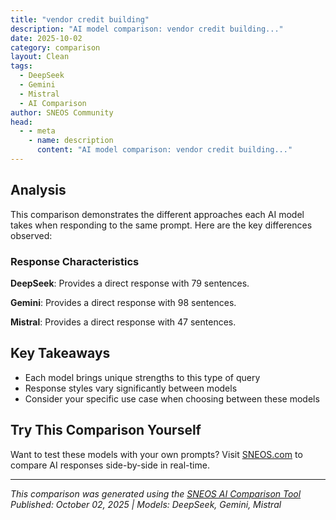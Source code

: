 ```yaml
---
title: "vendor credit building"
description: "AI model comparison: vendor credit building..."
date: 2025-10-02
category: comparison
layout: Clean
tags:
  - DeepSeek
  - Gemini
  - Mistral
  - AI Comparison
author: SNEOS Community
head:
  - - meta
    - name: description
      content: "AI model comparison: vendor credit building..."
---
```


<ChatComparison
  title="vendor credit building"
  prompt="vendor credit building"
  :responses='{"DeepSeek": "Of course. \u0022Vendor credit building\u0022 is a powerful strategy for new or small businesses to establish and strengthen their business credit profile.\n\nLet\u0027s break it down into what it is, why it\u0027s important, how it works, and the steps to get started.\n\n### What is Vendor Credit?\n\nVendor credit (also known as trade credit) is an arrangement where a supplier or vendor allows you to purchase their goods or services and pay for them at a later date\u2014typically net 30, net 60, or net 90 days.\n\n**Examples:**\n* An office supply company lets you order printers and paper and invoice you for payment in 30 days.\n* A shipping company (like FedEx or UPS) provides you services and sends a bill at the end of the month.\n* A wholesaler sends you inventory with payment due in 60 days.\n\n### What is Vendor Credit *Building*?\n\nVendor credit building is the **strategic use of these trade credit accounts to establish a positive payment history with business credit bureaus.**\n\nThe key is that the vendor **reports your payment history** to commercial credit bureaus like Dun \u0026 Bradstreet (D\u0026B), Experian Business, and Equifax Small Business. When you make payments on time, you build a strong business credit score separate from your personal credit.\n\n---\n\n### Why is Building Vendor Credit So Important?\n\n1. **Separates Business and Personal Credit:** This is the #1 reason. It allows you to get loans, leases, and other credit in your business\u0027s name and EIN, not your Social Security Number.\n2. **Access to Better Financing:** A strong business credit profile is essential for qualifying for business loans, lines of credit, and business credit cards with better terms and lower interest rates.\n3. **Builds Credibility:** Suppliers and potential partners may check your business credit. A good score makes your business look more stable and reliable.\n4. **Preserves Cash Flow:** Using net-30 terms gives you more time to use the products or sell the inventory *before* you have to pay for it, which is excellent for cash flow management.\n\n---\n\n### How the Process Works: A Step-by-Step Guide\n\n#### Step 1: Lay the Foundation\nBefore you apply for anything, you must have your business set up correctly.\n* **Business Structure:** Be a formal entity (LLC, Corporation, etc.), not a sole proprietorship.\n* **EIN:** Get an Employer Identification Number (EIN) from the IRS. This is your business\u0027s Social Security Number.\n* **Business Phone Number:** Have a dedicated, listed business phone number.\n* **Business Bank Account:** Open a checking account in your business\u0027s legal name.\n* **Business Address:** Use a professional, consistent address across all platforms.\n\n#### Step 2: Establish a Business Credit Profile\nYou need to be \u0022findable\u0022 by the credit bureaus.\n* **D-U-N-S Number:** This is crucial. Get a free D-U-N-S number from Dun \u0026 Bradstreet. It\u0027s the most common identifier for business credit.\n* **Ensure Listings:** Make sure your business is listed with 411 and other directory services.\n\n#### Step 3: Find and Apply for \u0022Starter\u0022 Vendor Credit\nThis is the core of the strategy. Start with vendors known for working with new businesses and reporting to the bureaus. They are often called **\u0022starter vendors\u0022** or **\u0022net-30 vendors.\u0022**\n\n**Popular Starter Vendors (Always verify their current reporting policies):**\n* **Uline:** Sells shipping, industrial, and packaging materials. They report to D\u0026B.\n* **Grainger:** Sells industrial supplies, safety equipment, and tools. They report to D\u0026B.\n* **Quill:** Sells office supplies. They report to both D\u0026B and Experian.\n* **Crown Office Supplies:** Another office supplier that reports to D\u0026B.\n* **Summa Office Supplies:** Reports to D\u0026B and Experian.\n\n**How to Apply:**\n1. Place a small initial order (e.g., $50-$100).\n2. At checkout, select the \u0022Invoice Me\u0022 or \u0022Net-30 Terms\u0022 option.\n3. You will likely go through a quick credit application process.\n4. Once approved, you\u0027ll receive your goods and an invoice with a due date.\n\n#### Step 4: Manage and Pay Diligently\n* **Use the Account:** Make a small purchase. You don\u0027t need to max it out.\n* **Pay ON TIME, Every Time:** The single most important rule. Early is even better. Set calendar reminders.\n* **Keep Utilization Low:** Just like personal credit, don\u0027t use 100% of your available credit. Using less than 30% is a good rule of thumb.\n\n#### Step 5: Scale Up\nAfter you have 3-5 starter vendor accounts reporting positive payment history for 3-6 months, you can \u0022graduate\u0022 to more substantial credit.\n* **Retail Store Credit:** Apply for cards at places like Home Depot, Lowe\u0027s, or Staples.\n* **Fleet Cards:** Apply for a gas card (e.g., Fuelman, WEX).\n* **Business Credit Cards:** From banks like Capital One, Chase, or American Express.\n\n---\n\n### Key Vendors That Report to Business Credit Bureaus\n\n| Vendor | What They Sell | Common Terms | Who They Report To |\n| :--- | :--- | :--- | :--- |\n| **Uline** | Shipping/Industrial Supplies | Net 30 | D\u0026B |\n| **Grainger** | Industrial Supplies \u0026 Safety | Net 30 | D\u0026B |\n| **Quill** | Office Supplies | Net 30 | D\u0026B, Experian |\n| **Crown Office** | Office Supplies | Net 30 | D\u0026B |\n| **Strategic Network Solutions (SNS)** | Website/IT Services | Net 30 | D\u0026B, Experian, Equifax |\n| **Nabisco** | Food/Grocery (for resale) | Net 30 | D\u0026B |\n| **Wex** | Fleet Fuel Cards | Monthly | D\u0026B, Experian |\n\n***Important:*** *Vendor reporting policies can change. Always confirm with the vendor directly or through recent reviews before applying.*\n\n### Common Pitfalls to Avoid\n\n* **Paying Late:** A single late payment can severely damage your new credit profile.\n* **Applying for Too Much at Once:** Multiple credit applications can look desperate and lead to denials.\n* **Mixing Personal and Business Finances:** Never use a personal credit card for these business purchases if your goal is to build business credit.\n* **Skipping the Foundation:** Trying to build credit without an EIN, D-U-N-S number, and business bank account is nearly impossible.\n* **Not Verifying Reporting:** Don\u0027t assume a vendor reports. Do your research to ensure your on-time payments will be recorded.\n\nBy following this process, you systematically build a robust business credit profile that will open doors to financing and opportunities for years to come.", "Gemini": "Okay, let\u0027s break down vendor credit building and how to do it effectively. This is about establishing credit for your business using relationships with vendors (suppliers).\n\n**What is Vendor Credit (and why is it important)?**\n\nVendor credit, also known as supplier credit or trade credit, is a line of credit extended to your business by suppliers. Instead of paying for goods or services upfront, you get a grace period (e.g., net 30 terms) to pay the invoice. This is a crucial step *before* trying to secure traditional business loans or lines of credit from banks.\n\n**Why Build Vendor Credit?**\n\n* **Establish Business Credit History:** It\u0027s the foundation for building a business credit profile, which is separate from your personal credit. A strong business credit profile is essential for accessing better financing options in the future.\n* **Access Better Loan Terms:** When you eventually apply for business loans, lenders will review your business credit history. A good history demonstrates responsibility and reduces risk, leading to lower interest rates and better terms.\n* **Increase Borrowing Capacity:** A solid credit profile allows you to borrow larger amounts of money when your business needs it for expansion, equipment purchases, or other investments.\n* **Improve Cash Flow:** Net terms (like net 30) give you more time to pay invoices, freeing up cash for other essential business expenses.\n* **Potential Discounts:** Some vendors offer discounts for early payment or for maintaining a good payment history.\n* **Separation of Personal and Business Finances:** Building business credit protects your personal credit score from being affected by business liabilities.\n* **Easier Approval for Leases, Insurance, and Other Services:** Many service providers check business credit when evaluating applications.\n\n**How to Build Vendor Credit (Step-by-Step)**\n\n1. **Ensure Business Legitimacy and Compliance:**\n * **Legal Structure:** You need a properly registered business entity (LLC, S-Corp, C-Corp, etc.). Sole proprietorships and partnerships often rely on personal credit.\n * **EIN (Employer Identification Number):** Get an EIN from the IRS. This is your business\u0027s tax identification number.\n * **Business Bank Account:** Open a separate bank account solely for your business.\n * **Business Address and Phone Number:** Have a physical business address (not a P.O. Box) and a dedicated business phone number.\n * **Business License:** Ensure you have all required local, state and federal business licenses.\n * **Website and Email:** A professional website and email address (e.g., yourname@yourbusiness.com) show legitimacy.\n * **411 Listing:** Get your business listed in the 411 directory. This adds to your business\u0027s verifiable presence.\n\n2. **Find Vendors That Report to Business Credit Bureaus:**\n * **This is KEY:** Not all vendors report payment history to the major business credit bureaus (Dun \u0026 Bradstreet (D\u0026B), Experian Business, Equifax Small Business). You need to specifically target those that do.\n * **Ask Vendors Directly:** The best way to find out is to ask prospective vendors: \u0022Do you report payment history to business credit bureaus like Dun \u0026 Bradstreet, Experian Business, or Equifax Small Business?\u0022\n * **Research Online:** Search online for lists of vendors that report to business credit bureaus. However, confirm the information directly with the vendor, as policies can change.\n * **Consider Credit Builder Programs:** Some companies offer programs that help you establish vendor credit by acting as a go-between. Be cautious and do your research, as some may be scams.\n * **Start Small:** Look for vendors that sell supplies or services your business already uses, even if it\u0027s something small like office supplies or web hosting.\n3. **Establish Initial Relationships:**\n * **Start with Vendors That Have Easier Approval:** Some vendors are known to be more lenient with initial approvals. This helps you get the ball rolling.\n * **Apply for Credit:** Fill out the vendor\u0027s credit application carefully and accurately.\n * **Personal Guarantee (Be Cautious):** Some vendors may require a personal guarantee, especially when you\u0027re first starting out. Understand the implications before agreeing. A personal guarantee means you are personally liable for the debt if your business cannot pay. This could affect your personal credit score.\n * **Open a small line of credit (if offered):** Some vendors will start you with a small line of credit and increase it as you prove you are a reliable customer.\n\n4. **Make Purchases and Pay Invoices On Time (or Early):**\n * **Consistency is Critical:** Your payment history is the most important factor in building business credit.\n * **Pay Within Terms:** Always pay invoices by the due date.\n * **Early Payments (If Possible):** Paying early can sometimes earn you discounts and demonstrates strong financial management.\n * **Track Payments:** Keep meticulous records of all invoices and payments.\n\n5. **Monitor Your Business Credit Reports:**\n * **Dun \u0026 Bradstreet (D\u0026B):**\n * Get a D-U-N-S Number: This is a unique identifier for your business. You can get it free from D\u0026B.\n * Monitor Your D\u0026B Paydex Score: This score ranges from 0 to 100 and reflects your payment history. A score of 80 or higher is generally considered good.\n * **Experian Business:**\n * Monitor Your Experian Intelliscore Plus: This score ranges from 1 to 100 and predicts the likelihood of your business paying its bills on time.\n * **Equifax Small Business:**\n * Monitor Your Equifax Business Credit Risk Score: This score ranges from 101 to 992 and reflects the risk of your business defaulting on payments.\n * **Address Errors Promptly:** If you find any errors on your credit reports, dispute them immediately with the credit bureau.\n\n6. **Gradually Expand Your Credit Network:**\n * **As your business credit improves, apply for credit with more vendors.** Look for vendors in your industry that offer larger lines of credit.\n * **Consider a Business Credit Card:** Once you have established some vendor credit, consider applying for a business credit card. Use it responsibly and pay the balance in full each month.\n\n**Important Considerations and Cautions:**\n\n* **Avoid \u0022Credit Repair\u0022 Scams:** Be wary of companies that promise to magically fix your business credit or guarantee approvals. Building credit takes time and consistent effort.\n* **Don\u0027t Overextend Yourself:** Only apply for credit with vendors you actually need and can afford to pay. Too many open accounts can negatively impact your credit score.\n* **Personal Guarantees:** Understand the risks of personal guarantees before signing them.\n* **Fees:** Be aware of any fees associated with vendor credit, such as late payment fees or annual fees.\n* **Industry-Specific Vendors:** Focus on establishing relationships with vendors that are relevant to your specific industry.\n\n**Example Scenario:**\n\nLet\u0027s say you own a small web design agency. Here\u0027s how you might build vendor credit:\n\n1. **Legitimacy:** Ensure your business is properly registered, has an EIN, a business bank account, a website, and a professional email address.\n2. **Vendors:**\n * **Web Hosting Provider:** Find a web hosting provider that reports to business credit bureaus. Apply for an account and pay your hosting bills on time.\n * **Office Supply Company:** Open an account with an office supply company that reports to business credit bureaus. Purchase supplies and pay your invoices promptly.\n * **Software Provider (e.g., Adobe Creative Cloud):** If you use software like Adobe Creative Cloud, check if they offer business accounts and report to credit bureaus.\n3. **Monitor:** Regularly check your business credit reports with Dun \u0026 Bradstreet, Experian Business, and Equifax Small Business.\n\n**Key Takeaways:**\n\n* Building vendor credit is a gradual process that requires patience and consistency.\n* Always pay your invoices on time (or early).\n* Monitor your business credit reports regularly.\n* Be cautious of scams and personal guarantees.\n* Focus on establishing relationships with vendors that report to business credit bureaus.\n\nBy following these steps, you can establish a strong business credit profile, which will open up opportunities for better financing and growth. Good luck!\n", "Mistral": "Building vendor credit is an essential step for businesses, especially startups and small businesses, looking to establish a strong credit profile. Vendor credit is a type of trade credit where suppliers extend terms to businesses, allowing them to pay for goods or services after they have been delivered. Here are some steps to help you build vendor credit:\n\n### 1. **Establish Your Business Legally**\n - **Register Your Business:** Ensure your business is legally registered with your state.\n - **Get an EIN:** Obtain an Employer Identification Number (EIN) from the IRS.\n - **Business License:** Acquire any necessary business licenses and permits.\n\n### 2. **Open a Business Bank Account**\n - Separate your personal and business finances by opening a business bank account. This helps in maintaining accurate financial records and building credibility.\n\n### 3. **Build a Business Credit Profile**\n - **Dun \u0026 Bradstreet (D\u0026B):** Register with D\u0026B to get a D-U-N-S number, which is essential for building a business credit profile.\n - **Experian, Equifax, and TransUnion:** Ensure your business is listed with these major credit bureaus.\n\n### 4. **Choose Vendors That Report to Credit Bureaus**\n - Select vendors and suppliers that report your payment history to business credit bureaus. Not all vendors report, so it\u0027s important to choose those that do.\n\n### 5. **Start with Small Purchases**\n - Begin with small, manageable purchases to build a positive payment history. Pay your bills on time or even early to establish a good credit record.\n\n### 6. **Negotiate Credit Terms**\n - Negotiate net-30, net-60, or net-90 terms with your vendors. This means you have 30, 60, or 90 days to pay for the goods or services after receiving them.\n\n### 7. **Pay on Time**\n - Consistently pay your bills on time. Late payments can negatively impact your credit score.\n\n### 8. **Monitor Your Credit Report**\n - Regularly check your business credit report to ensure accuracy and address any discrepancies promptly.\n\n### 9. **Diversify Your Vendors**\n - Work with multiple vendors to build a diverse credit profile. This shows creditors that you can manage multiple credit relationships responsibly.\n\n### 10. **Use a Business Credit Card**\n - Apply for a business credit card and use it responsibly. Pay off the balance in full each month to avoid interest charges and build a positive credit history.\n\n### 11. **Maintain Good Financial Records**\n - Keep accurate and up-to-date financial records. This includes invoices, receipts, and payment records. Good record-keeping helps in tracking your credit history and resolving any disputes.\n\n### 12. **Build Relationships**\n - Develop strong relationships with your vendors. Good communication and a history of reliable payments can lead to better credit terms and more favorable conditions.\n\n### 13. **Consider Credit Building Services**\n - There are services and platforms specifically designed to help businesses build credit. These services can connect you with vendors that report to credit bureaus and provide tools to monitor your credit.\n\n### 14. **Educate Yourself**\n - Stay informed about business credit and best practices. Understanding how business credit works can help you make better decisions and avoid common pitfalls.\n\nBuilding vendor credit takes time and effort, but it\u0027s a crucial step in establishing a strong financial foundation for your business. By following these steps, you can build a positive credit history that will benefit your business in the long run."}' 
  published-date="11:40"
/>

## Analysis

This comparison demonstrates the different approaches each AI model takes when responding to the same prompt. Here are the key differences observed:

### Response Characteristics

**DeepSeek**: Provides a direct response with 79 sentences. 

**Gemini**: Provides a direct response with 98 sentences. 

**Mistral**: Provides a direct response with 47 sentences. 

## Key Takeaways

- Each model brings unique strengths to this type of query
- Response styles vary significantly between models
- Consider your specific use case when choosing between these models

## Try This Comparison Yourself

Want to test these models with your own prompts? Visit [SNEOS.com](https://sneos.com) to compare AI responses side-by-side in real-time.

---

*This comparison was generated using the [SNEOS AI Comparison Tool](https://sneos.com)*
*Published: October 02, 2025 | Models: DeepSeek, Gemini, Mistral*
